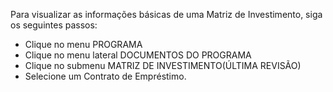 ﻿Para visualizar as informações básicas de uma Matriz de Investimento, siga os seguintes passos:

* Clique no menu PROGRAMA
* Clique no menu lateral DOCUMENTOS DO PROGRAMA
* Clique no submenu MATRIZ DE INVESTIMENTO(ÚLTIMA REVISÃO)
* Selecione um Contrato de Empréstimo.